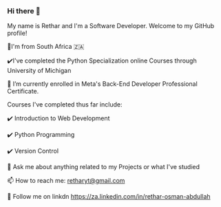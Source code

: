### Hi there 👋

My name is Rethar and I'm a Software Developer. Welcome to my GitHub profile!

📍I'm from South Africa 🇿🇦

✔️I've completed the Python Specialization online Courses through University of Michigan 

🌱 I’m currently enrolled in Meta's Back-End Developer Professional Certificate. 

Courses I've completed thus far include:

✔️ Introduction to Web Development 

✔️ Python Programming 

✔️ Version Control

💬 Ask me about anything related to my Projects or what I've studied 

📫 How to reach me: retharyt@gmail.com 

📲 Follow me on linkdn https://za.linkedin.com/in/rethar-osman-abdullah
